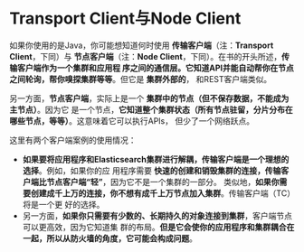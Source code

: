 Transport Client与Node Client
================================================================================
如果你使用的是Java，你可能想知道何时使用 **传输客户端**（注：**Transport Client**，下同）与
**节点客户端**（注：**Node Client**，下同）。在书的开头所述，**传输客户端作为一个集群和应用程
序之间的通信层。它知道API并能自动帮你在节点之间轮询，帮你嗅探集群等等**。但它是 **集群外部的**，
和REST客户端类似。

另一方面，**节点客户端**，实际上是一个 **集群中的节点（但不保存数据，不能成为主节点）**。因为它
是一个节点，**它知道整个集群状态（所有节点驻留，分片分布在哪些节点，等等）**。这意味着它可以执行APIs，
但少了一个网络跃点。

这里有两个客户端案例的使用情况：
+ **如果要将应用程序和Elasticsearch集群进行解耦，传输客户端是一个理想的选择**。例如，如果你的应
用程序需要 **快速的创建和销毁集群的连接，传输客户端比节点客户端“轻”**，因为它不是一个集群的一部分。
类似地，**如果你需要创建成千上万的连接，你不想有成千上万节点加入集群**。传输客户端（TC）将是一个更
好的选择。
+ 另一方面，**如果你只需要有少数的、长期持久的对象连接到集群**，客户端节点可以更高效，因为它知道集
群的布局。**但是它会使你的应用程序和集群耦合在一起，所以从防火墙的角度，它可能会构成问题**。
